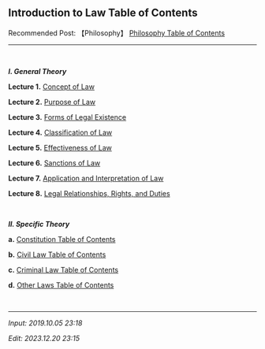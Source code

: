 ## **Introduction to Law Table of Contents**

Recommended Post: 【Philosophy】 [Philosophy Table of Contents](https://jb243.github.io/pages/482)

---

<br>

**_Ⅰ. General Theory_**

**Lecture 1.** [Concept of Law](https://jb243.github.io/pages/1723)

**Lecture 2.** [Purpose of Law](https://jb243.github.io/pages/1724)

**Lecture 3.** [Forms of Legal Existence](https://jb243.github.io/pages/1725)

**Lecture 4.** [Classification of Law](https://jb243.github.io/pages/1726)

**Lecture 5.** [Effectiveness of Law](https://jb243.github.io/pages/1728)

**Lecture 6.** [Sanctions of Law](https://jb243.github.io/pages/1729)

**Lecture 7.** [Application and Interpretation of Law](https://jb243.github.io/pages/1731)

**Lecture 8.** [Legal Relationships, Rights, and Duties](https://jb243.github.io/pages/1732)

<br>

**_Ⅱ. Specific Theory_**

**a.** [Constitution Table of Contents](https://jb243.github.io/pages/797)

**b.** [Civil Law Table of Contents](https://jb243.github.io/pages/1797)

**c.** [Criminal Law Table of Contents](https://jb243.github.io/pages/2394)

**d.** [Other Laws Table of Contents](https://jb243.github.io/pages/181)

<br>

---

_Input: 2019.10.05 23:18_

_Edit: 2023.12.20 23:15_